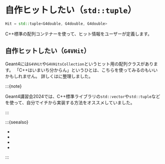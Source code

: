 # 自作ヒットしたい（``std::tuple``）

```cpp
Hit = std::tuple<G4double, G4double, G4double>
```

C++標準の配列コンテナーを使って、ヒット情報をユーザーが定義します。

## 自作ヒットしたい（``G4VHit``）

Geant4には``G4VHit``や``G4VHitsCollection``というヒット用の配列クラスがあります。
「C++はいまいち分からん」というひとは、こちらを使ってみるのもいいかもしれません。
詳しくは[](./geant4-scoring-hitscollection.md)に整理しました。

:::{note}

Geant4講習会2024では、C++標準ライブラリの``std::vector``や``std::tuple``などを使って、自分でイチから実装する方法をオススメしていました。

:::

:::{seealso}

- [](./geant4-step.md)
- [](./geant4-track.md)
- [](./geant4-physicalvolume.md)
- [](./geant4-logicalvolume.md)

:::
